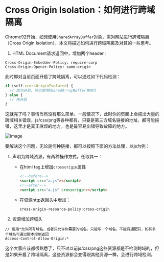 # Cross Origin Isolation：如何进行跨域隔离

Chrome92开始，如想使用`SharedArrayBuffer`对象，需对网站进行跨域隔离（Cross Origin Isolation），本文将描述如何进行跨域隔离及对其的一些思考。

1. HTML Document请求返回中，增加两个header：

```
Cross-Origin-Embedder-Policy: require-corp
Cross-Origin-Opener-Policy: same-origin
```

此时即对当前页面开启了跨域隔离，可以通过如下代码检测：

```js
if (self.crossOriginIsolated) {
  // 成功开启，可以使用SharedArrayBuffer等API
} else {
  // 未开启
}
```

这就完了吗？事情当然没有那么简单。一般情况下，此时你的页面上会报出大量的跨域相关错误，js/css/png等各种都有，只要是第三方域名链接的地址，都可能报错，这里才是真正麻烦的地方，也是最容易出错导致故障的地方。

![image](https://user-images.githubusercontent.com/6689073/131970377-17d2b27f-c415-4279-9ab6-98828e8c4c35.png)

要解决这个问题，无论是何种链接，都可以按照下面的方法处理，以js为例：

1. 声明为跨域资源，有两种操作方式，任取其一：
    - 在html tag上增加`crossorigin`属性
      ```html
      <!--before-->
      <script src="a.js"></script>
      <!--after-->
      <script src="a.js" crossorigin></script>
      ```
    - 在资源http返回头中增加：
      ```
      cross-origin-resource-policy:cross-origin
      ```

2. 资源增加跨域头
```
// 使用*允许所有域名，或者只允许你需要的域名，只能写一个域名，不能有通配符，如有多个域名可通过脚本控制返回
Access-Control-Allow-Origin:* 
```
这个大家应该都很熟悉了，只不过以前js/css/png这些资源都是不检测跨域的，但是如果开启了跨域隔离，这些资源都会变得跟其他资源一样，会进行跨域检测。
  
  
